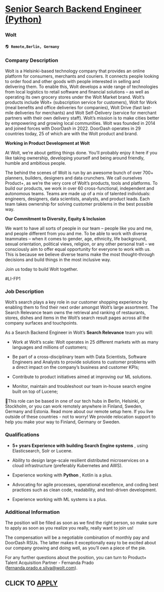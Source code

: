 # [Senior Search Backend Engineer (Python)](https://www.remotewlb.com/apply/senior-search-backend-engineer-python-109466)  
### Wolt  
#### `🌎 Remote,Berlin, Germany`  

### **Company Description**

Wolt is a Helsinki-based technology company that provides an online platform for consumers, merchants and couriers. It connects people looking to order food and other goods with people interested in selling and delivering them. To enable this, Wolt develops a wide range of technologies from local logistics to retail software and financial solutions – as well as operating its own grocery stores under the Wolt Market brand. Wolt’s products include Wolt+ (subscription service for customers), Wolt for Work (meal benefits and office deliveries for companies), Wolt Drive (fast last-mile deliveries for merchants) and Wolt Self-Delivery (service for merchant partners with their own delivery staff). Wolt’s mission is to make cities better by empowering and growing local communities. Wolt was founded in 2014 and joined forces with DoorDash in 2022. DoorDash operates in 29 countries today, 25 of which are with the Wolt product and brand.

 **Working in Product Development at Wolt**

At Wolt, we’re about getting things done. You’ll probably enjoy it here if you like taking ownership, developing yourself and being around friendly, humble and ambitious people.

The behind the scenes of Wolt is run by an awesome bunch of over 700+ planners, builders, designers and data crunchers. We call ourselves Product+, as we’re the very core of Wolt’s products, tools and platforms. To build our products, we work in over 60 cross-functional, independent and autonomous teams. Teams are made up of a mix of talented individuals: engineers, designers, data scientists, analysts, and product leads. Each team takes ownership for solving customer problems in the best possible way.

 **Our Commitment to Diversity, Equity & Inclusion**

We want to have all sorts of people in our team – people like you and me, and people different from you and me. To be able to work with diverse teammates – when it comes to gender, age, ethnicity, life background, sexual orientation, political views, religion, or any other personal trait – we consciously aim to offer equal opportunity for everyone to work with us. This is because we believe diverse teams make the most thought-through decisions and build things in the most inclusive way.

Join us today to build Wolt together.

#LI-FP1

###  **Job Description**

Wolt’s search plays a key role in our customer shopping experience by enabling them to find their next order amongst Wolt’s large assortment. The Search Relevance team owns the retrieval and ranking of restaurants, stores, dishes and items in the Wolt’s search result pages across all the company surfaces and touchpoints.

As a Search Backend Engineer in Wolt’s **Search Relevance** team you will:

  * Work at Wolt’s scale: Wolt operates in 25 different markets with as many languages and millions of customers;

  * Be part of a cross-disciplinary team with Data Scientists, Software Engineers and Analysts to provide solutions to customer problems with a direct impact on the company’s business and customer KPIs;

  * Contribute to product initiatives aimed at improving our ML solutions.

  * Monitor, maintain and troubleshoot our team in-house search engine built on top of Lucene;

📍This role can be based in one of our tech hubs in Berlin, Helsinki, or Stockholm, or you can work remotely anywhere in Finland, Sweden, Germany and Estonia. Read more about our remote setup here. If you live outside of these countries - not to worry! We provide relocation support to help you make your way to Finland, Germany or Sweden.

###  **Qualifications**

  *  **5+ years Experience with building Search Engine systems** , using Elasticsearch, Solr or Lucene.

  * Ability to design large-scale resilient distributed microservices on a cloud infrastructure (preferably Kubernetes and AWS).

  * Experience working with **Python** , Kotlin is a plus. 

  * Advocating for agile processes, operational excellence, and coding best practices such as clean code, readability, and test-driven development.

  * Experience working with ML systems is a plus.

###  **Additional Information**

The position will be filled as soon as we find the right person, so make sure to apply as soon as you realize you really, really want to join us!

The compensation will be a negotiable combination of monthly pay and DoorDash RSUs. The latter makes it exceptionally easy to be excited about our company growing and doing well, as you’ll own a piece of the pie.

For any further questions about the position, you can turn to Product+ Talent Acquisition Partner - Fernanda Prado (fernanda.prado.e.silva@wolt.com).

  
## CLICK TO [APPLY](https://www.remotewlb.com/apply/senior-search-backend-engineer-python-109466)

